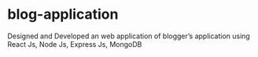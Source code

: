 # blog-application
Designed and Developed an web application of blogger’s application using React Js, Node Js, Express Js, MongoDB
